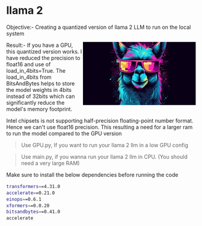 # llama 2

Objective:- Creating a quantized version of llama 2 LLM to run on the local system 

<img src="https://github.com/deepakpillai/llama-2/blob/main/llama_300.jpg" alt="llamae" width="300" style="float: right;">

Result:- If you have a GPU, this quantized version works. I have reduced the precision to float16 and use of load_in_4bits=True. The load_in_4bits from BitsAndBytes helps to store the model weights in 4bits instead of 32bits which can significantly reduce the model's memory footprint. 


Intel chipsets is not supporting half-precision floating-point number format. Hence we can't use float16 precision. This resulting a need for a larger ram to run the model compared to the GPU version

> Use GPU.py, If you want to run your llama 2 llm in a low GPU config

> Use main.py, if you wanna run your llama 2 llm in CPU. (You should need a very large RAM)


Make sure to install the below dependencies before running the code
```sh
transformers==4.31.0
accelerate==0.21.0 
einops==0.6.1
xformers==0.0.20 
bitsandbytes==0.41.0
accelerate
```
